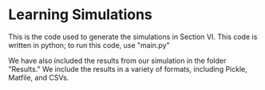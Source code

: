 # Learning Simulations

This is the code used to generate the simulations in Section VI. This code is written in python; to run this code, use "main.py"

We have also included the results from our simulation in the folder "Results." We include the results in a variety of formats, including Pickle, Matfile, and CSVs.

